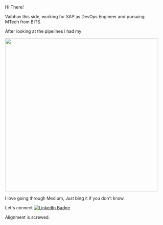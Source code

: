 Hi There!

Vaibhav this side, working for SAP as DevOps Engineer and pursuing MTech from BITS.

After looking at the pipelines 
I had my
<div id="header" align="left">
  <img src="https://media.giphy.com/media/kd9BlRovbPOykLBMqX/giphy.gif" width="500"/>
</div>

I love going through Medium, Just bing it if you don't know.

<div id="badges">
 Let's connect
 <a href="https://www.linkedin.com/in/vaibhavkumarhirani/">
    <img src="https://img.shields.io/badge/LinkedIn-blue?style=for-the-badge&logo=linkedin&logoColor=white" alt="LinkedIn Badge"/>
  </a>
</div>

Alignment is screwed.
